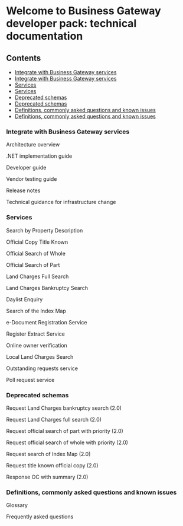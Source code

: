 # Welcome to Business Gateway developer pack: technical documentation

## Contents
- [Integrate with Business Gateway services](pages/INTEGRATE.md)
- [Integrate with Business Gateway services](#integrate-with-Business-Gateway-services)
- [Services](pages/SERVICES.md)
- [Services](#services)
- [Deprecated schemas](pages/DEPRECATED.md)
- [Deprecated schemas](#deprecated-schemas)
- [Definitions, commonly asked questions and known issues](pages/DEF_FAQ.md)
- [Definitions, commonly asked questions and known issues](#definitions-commonly-asked-questions-and-known-issues)

### Integrate with Business Gateway services
Architecture overview

.NET implementation guide

Developer guide

Vendor testing guide

Release notes

Technical guidance for infrastructure change

### Services
Search by Property Description

Official Copy Title Known

Official Search of Whole

Official Search of Part

Land Charges Full Search

Land Charges Bankruptcy Search

Daylist Enquiry

Search of the Index Map

e-Document Registration Service

Register Extract Service

Online owner verification

Local Land Charges Search

Outstanding requests service

Poll request service

### Deprecated schemas	
Request Land Charges bankruptcy search (2.0)

Request Land Charges full search (2.0)

Request official search of part with priority (2.0)

Request official search of whole with priority (2.0)

Request search of Index Map (2.0)

Request title known official copy (2.0)

Response OC with summary (2.0)

### Definitions, commonly asked questions and known issues	
Glossary

Frequently asked questions

